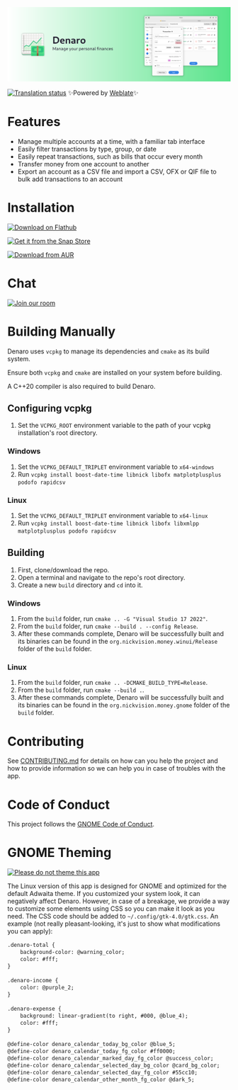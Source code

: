 ![](resources/banner.png)

[![Translation status](https://hosted.weblate.org/widgets/nickvision-money/-/app/svg-badge.svg)](https://hosted.weblate.org/engage/nickvision-money/) ✨Powered by [Weblate](https://weblate.org/en/)✨

# Features
- Manage multiple accounts at a time, with a familiar tab interface
- Easily filter transactions by type, group, or date
- Easily repeat transactions, such as bills that occur every month
- Transfer money from one account to another
- Export an account as a CSV file and import a CSV, OFX or QIF file to bulk add transactions to an account

# Installation

<a href='https://flathub.org/apps/details/org.nickvision.money'><img width='140' alt='Download on Flathub' src='https://flathub.org/assets/badges/flathub-badge-en.png'/></a>

<a href="https://snapcraft.io/denaro"><img width='140' alt="Get it from the Snap Store" src="https://snapcraft.io/static/images/badges/en/snap-store-black.svg"/></a>

<a href="https://aur.archlinux.org/packages/denaro"><img width='140' alt="Download from AUR" src="https://aur.archlinux.org/static/css/archnavbar/aurlogo.png"/></a>

# Chat
<a href='https://matrix.to/#/#nickvision:matrix.org'><img width='140' alt='Join our room' src='https://user-images.githubusercontent.com/17648453/196094077-c896527d-af6d-4b43-a5d8-e34a00ffd8f6.png'/></a>

# Building Manually
Denaro uses `vcpkg` to manage its dependencies and `cmake` as its build system.

Ensure both `vcpkg` and `cmake` are installed on your system before building.

A C++20 compiler is also required to build Denaro.

## Configuring vcpkg
1. Set the `VCPKG_ROOT` environment variable to the path of your vcpkg installation's root directory.
### Windows
1. Set the `VCPKG_DEFAULT_TRIPLET` environment variable to `x64-windows`
1. Run `vcpkg install boost-date-time libnick libofx matplotplusplus podofo rapidcsv`
### Linux
1. Set the `VCPKG_DEFAULT_TRIPLET` environment variable to `x64-linux`
1. Run `vcpkg install boost-date-time libnick libofx libxmlpp matplotplusplus podofo rapidcsv`

## Building
1. First, clone/download the repo.
1. Open a terminal and navigate to the repo's root directory.
1. Create a new `build` directory and `cd` into it. 
### Windows
1. From the `build` folder, run `cmake .. -G "Visual Studio 17 2022"`.
1. From the `build` folder, run `cmake --build . --config Release`.
1. After these commands complete, Denaro will be successfully built and its binaries can be found in the `org.nickvision.money.winui/Release` folder of the `build` folder.
### Linux
1. From the `build` folder, run `cmake .. -DCMAKE_BUILD_TYPE=Release`.
1. From the `build` folder, run `cmake --build .`.
1. After these commands complete, Denaro will be successfully built and its binaries can be found in the `org.nickvision.money.gnome` folder of the `build` folder.

# Contributing

See [CONTRIBUTING.md](CONTRIBUTING.md) for details on how can you help the project and how to provide information so we can help you in case of troubles with the app.

# Code of Conduct

This project follows the [GNOME Code of Conduct](https://wiki.gnome.org/Foundation/CodeOfConduct).

# GNOME Theming

[![Please do not theme this app](https://stopthemingmy.app/badge.svg)](https://stopthemingmy.app) 

The Linux version of this app is designed for GNOME and optimized for the default Adwaita theme. If you customized your system look, it can negatively affect Denaro. However, in case of a breakage, we provide a way to customize some elements using CSS so you can make it look as you need. The CSS code should be added to `~/.config/gtk-4.0/gtk.css`. An example (not really pleasant-looking, it's just to show what modifications you can apply):

```
.denaro-total {
    background-color: @warning_color;
    color: #fff;
}

.denaro-income {
    color: @purple_2;
}

.denaro-expense {
    background: linear-gradient(to right, #000, @blue_4);
    color: #fff;
}

@define-color denaro_calendar_today_bg_color @blue_5;
@define-color denaro_calendar_today_fg_color #ff0000;
@define-color denaro_calendar_marked_day_fg_color @success_color;
@define-color denaro_calendar_selected_day_bg_color @card_bg_color;
@define-color denaro_calendar_selected_day_fg_color #55cc10;
@define-color denaro_calendar_other_month_fg_color @dark_5;
```